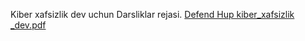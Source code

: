 Kiber xafsizlik dev uchun Darsliklar rejasi.
[Defend Hup kiber_xafsizlik  _dev.pdf](https://github.com/user-attachments/files/16845315/Defend.Hup.kiber_xafsizlik._dev.pdf)

